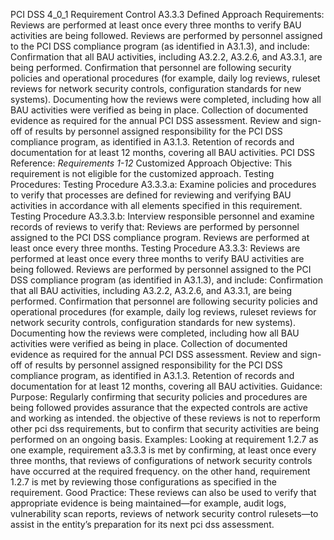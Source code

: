 PCI DSS 4_0_1 Requirement Control A3.3.3 Defined Approach Requirements: Reviews are performed at least once every three months to verify BAU activities are being followed. Reviews are performed by personnel assigned to the PCI DSS compliance program (as identified in A3.1.3), and include: Confirmation that all BAU activities, including A3.2.2, A3.2.6, and A3.3.1, are being performed. Confirmation that personnel are following security policies and operational procedures (for example, daily log reviews, ruleset reviews for network security controls, configuration standards for new systems). Documenting how the reviews were completed, including how all BAU activities were verified as being in place. Collection of documented evidence as required for the annual PCI DSS assessment. Review and sign-off of results by personnel assigned responsibility for the PCI DSS compliance program, as identified in A3.1.3. Retention of records and documentation for at least 12 months, covering all BAU activities. PCI DSS Reference: _Requirements 1-12_ Customized Approach Objective: This requirement is not eligible for the customized approach. Testing Procedures: Testing Procedure A3.3.3.a: Examine policies and procedures to verify that processes are defined for reviewing and verifying BAU activities in accordance with all elements specified in this requirement. Testing Procedure A3.3.3.b: Interview responsible personnel and examine records of reviews to verify that: Reviews are performed by personnel assigned to the PCI DSS compliance program. Reviews are performed at least once every three months. Testing Procedure A3.3.3: Reviews are performed at least once every three months to verify BAU activities are being followed. Reviews are performed by personnel assigned to the PCI DSS compliance program (as identified in A3.1.3), and include: Confirmation that all BAU activities, including A3.2.2, A3.2.6, and A3.3.1, are being performed. Confirmation that personnel are following security policies and operational procedures (for example, daily log reviews, ruleset reviews for network security controls, configuration standards for new systems). Documenting how the reviews were completed, including how all BAU activities were verified as being in place. Collection of documented evidence as required for the annual PCI DSS assessment. Review and sign-off of results by personnel assigned responsibility for the PCI DSS compliance program, as identified in A3.1.3. Retention of records and documentation for at least 12 months, covering all BAU activities. Guidance: Purpose: Regularly confirming that security policies and procedures are being followed provides assurance that the expected controls are active and working as intended. the objective of these reviews is not to reperform other pci dss requirements, but to confirm that security activities are being performed on an ongoing basis. Examples: Looking at requirement 1.2.7 as one example, requirement a3.3.3 is met by confirming, at least once every three months, that reviews of configurations of network security controls have occurred at the required frequency. on the other hand, requirement 1.2.7 is met by reviewing those configurations as specified in the requirement. Good Practice: These reviews can also be used to verify that appropriate evidence is being maintained—for example, audit logs, vulnerability scan reports, reviews of network security control rulesets—to assist in the entity’s preparation for its next pci dss assessment.